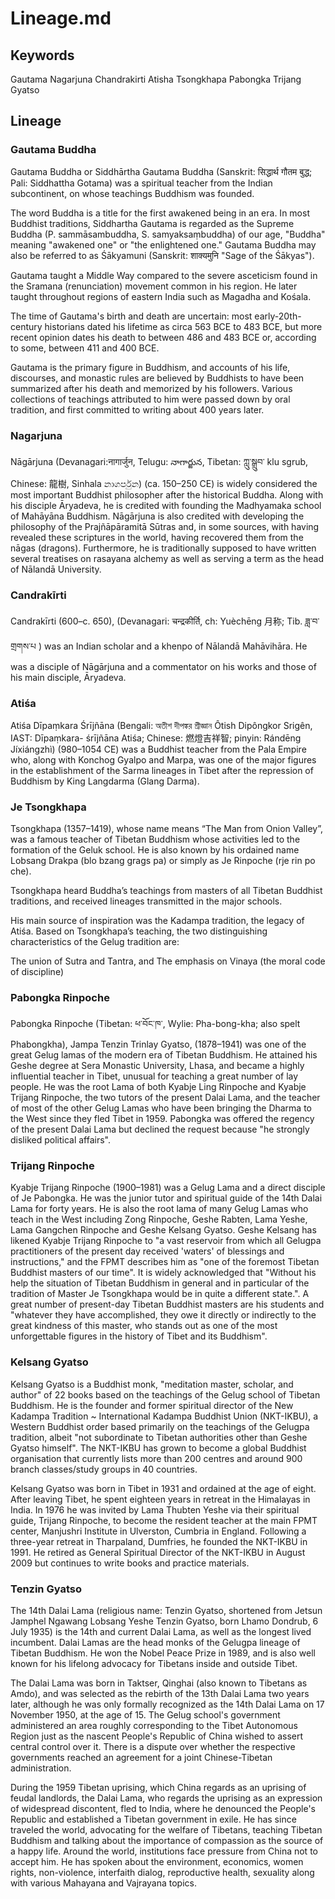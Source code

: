Lineage.md
==========

Keywords
--------

Gautama Nagarjuna Chandrakirti Atisha Tsongkhapa Pabongka Trijang Gyatso

Lineage
-------

### Gautama Buddha
Gautama Buddha or Siddhārtha Gautama Buddha (Sanskrit: सिद्धार्थ गौतम बुद्ध; Pali: Siddhattha Gotama) was a spiritual teacher from the Indian subcontinent, on whose teachings Buddhism was founded. 

The word Buddha is a title for the first awakened being in an era. In most Buddhist traditions, Siddhartha Gautama is regarded as the Supreme Buddha (P. sammāsambuddha, S. samyaksaṃbuddha) of our age, "Buddha" meaning "awakened one" or "the enlightened one." Gautama Buddha may also be referred to as Śākyamuni (Sanskrit: शाक्यमुनि "Sage of the Śākyas").

Gautama taught a Middle Way compared to the severe asceticism found in the Sramana (renunciation) movement common in his region. He later taught throughout regions of eastern India such as Magadha and Kośala. 

The time of Gautama's birth and death are uncertain: most early-20th-century historians dated his lifetime as circa 563 BCE to 483 BCE, but more recent opinion dates his death to between 486 and 483 BCE or, according to some, between 411 and 400 BCE. 

Gautama is the primary figure in Buddhism, and accounts of his life, discourses, and monastic rules are believed by Buddhists to have been summarized after his death and memorized by his followers. Various collections of teachings attributed to him were passed down by oral tradition, and first committed to writing about 400 years later.

### Nagarjuna
Nāgārjuna (Devanagari:नागार्जुन, Telugu: నాగార్జున, Tibetan: ཀླུ་སྒྲུབ་ klu sgrub, Chinese: 龍樹, Sinhala නාගර්පුන) (ca. 150–250 CE) is widely considered the most important Buddhist philosopher after the historical Buddha. Along with his disciple Āryadeva, he is credited with founding the Madhyamaka school of Mahāyāna Buddhism. Nāgārjuna is also credited with developing the philosophy of the Prajñāpāramitā Sūtras and, in some sources, with having revealed these scriptures in the world, having recovered them from the nāgas (dragons). Furthermore, he is traditionally supposed to have written several treatises on rasayana alchemy as well as serving a term as the head of Nālandā University.

### Candrakīrti
Candrakīrti (600–c. 650), (Devanagari: चन्द्रकीर्ति, ch: Yuèchēng 月称; Tib. ཟླ་བ་གྲགས་པ ) was an Indian scholar and a khenpo of Nālandā Mahāvihāra. He was a disciple of Nāgārjuna and a commentator on his works and those of his main disciple, Āryadeva.

### Atiśa
Atiśa Dīpaṃkara Śrījñāna (Bengali: অতীশ দীপঙ্কর শ্রীজ্ঞান Ôtish Dipôngkor Srigên, IAST: Dīpaṃkara- śrījñāna Atiśa; Chinese: 燃燈吉祥智; pinyin: Rándēng Jíxiángzhì) (980–1054 CE) was a Buddhist teacher from the Pala Empire who, along with Konchog Gyalpo and Marpa, was one of the major figures in the establishment of the Sarma lineages in Tibet after the repression of Buddhism by King Langdarma (Glang Darma).

### Je Tsongkhapa
Tsongkhapa (1357–1419), whose name means “The Man from Onion Valley”, was a famous teacher of Tibetan Buddhism whose activities led to the formation of the Geluk school. He is also known by his ordained name Lobsang Drakpa (blo bzang grags pa) or simply as Je Rinpoche (rje rin po che).

Tsongkhapa heard Buddha’s teachings from masters of all Tibetan Buddhist traditions, and received lineages transmitted in the major schools. 

His main source of inspiration was the Kadampa tradition, the legacy of Atiśa. Based on Tsongkhapa’s teaching, the two distinguishing characteristics of the Gelug tradition are:

The union of Sutra and Tantra, and
The emphasis on Vinaya (the moral code of discipline)

### Pabongka Rinpoche
Pabongka Rinpoche (Tibetan: ཕ་བོང་ཁ་, Wylie: Pha-bong-kha; also spelt Phabongkha), Jampa Tenzin Trinlay Gyatso, (1878–1941) was one of the great Gelug lamas of the modern era of Tibetan Buddhism. He attained his Geshe degree at Sera Monastic University, Lhasa, and became a highly influential teacher in Tibet, unusual for teaching a great number of lay people. He was the root Lama of both Kyabje Ling Rinpoche and Kyabje Trijang Rinpoche, the two tutors of the present Dalai Lama, and the teacher of most of the other Gelug Lamas who have been bringing the Dharma to the West since they fled Tibet in 1959. Pabongka was offered the regency of the present Dalai Lama but declined the request because "he strongly disliked political affairs". 

### Trijang Rinpoche
Kyabje Trijang Rinpoche (1900–1981) was a Gelug Lama and a direct disciple of Je Pabongka. He was the junior tutor and spiritual guide of the 14th Dalai Lama for forty years. He is also the root lama of many Gelug Lamas who teach in the West including Zong Rinpoche, Geshe Rabten, Lama Yeshe, Lama Gangchen Rinpoche and Geshe Kelsang Gyatso. Geshe Kelsang has likened Kyabje Trijang Rinpoche to "a vast reservoir from which all Gelugpa practitioners of the present day received 'waters' of blessings and instructions," and the FPMT describes him as "one of the foremost Tibetan Buddhist masters of our time". It is widely acknowledged that "Without his help the situation of Tibetan Buddhism in general and in particular of the tradition of Master Je Tsongkhapa would be in quite a different state.". A great number of present-day Tibetan Buddhist masters are his students and "whatever they have accomplished, they owe it directly or indirectly to the great kindness of this master, who stands out as one of the most unforgettable figures in the history of Tibet and its Buddhism". 

### Kelsang Gyatso
Kelsang Gyatso is a Buddhist monk, "meditation master, scholar, and author" of 22 books based on the teachings of the Gelug school of Tibetan Buddhism. He is the founder and former spiritual director of the New Kadampa Tradition ~ International Kadampa Buddhist Union (NKT-IKBU), a Western Buddhist order based primarily on the teachings of the Gelugpa tradition, albeit "not subordinate to Tibetan authorities other than Geshe Gyatso himself". The NKT-IKBU has grown to become a global Buddhist organisation that currently lists more than 200 centres and around 900 branch classes/study groups in 40 countries. 

Kelsang Gyatso was born in Tibet in 1931 and ordained at the age of eight. After leaving Tibet, he spent eighteen years in retreat in the Himalayas in India. In 1976 he was invited by Lama Thubten Yeshe via their spiritual guide, Trijang Rinpoche, to become the resident teacher at the main FPMT center, Manjushri Institute in Ulverston, Cumbria in England. Following a three-year retreat in Tharpaland, Dumfries, he founded the NKT-IKBU in 1991. He retired as General Spiritual Director of the NKT-IKBU in August 2009 but continues to write books and practice materials.

### Tenzin Gyatso
The 14th Dalai Lama (religious name: Tenzin Gyatso, shortened from Jetsun Jamphel Ngawang Lobsang Yeshe Tenzin Gyatso, born Lhamo Dondrub, 6 July 1935) is the 14th and current Dalai Lama, as well as the longest lived incumbent. Dalai Lamas are the head monks of the Gelugpa lineage of Tibetan Buddhism. He won the Nobel Peace Prize in 1989, and is also well known for his lifelong advocacy for Tibetans inside and outside Tibet.

The Dalai Lama was born in Taktser, Qinghai (also known to Tibetans as Amdo), and was selected as the rebirth of the 13th Dalai Lama two years later, although he was only formally recognized as the 14th Dalai Lama on 17 November 1950, at the age of 15. The Gelug school's government administered an area roughly corresponding to the Tibet Autonomous Region just as the nascent People's Republic of China wished to assert central control over it. There is a dispute over whether the respective governments reached an agreement for a joint Chinese-Tibetan administration.

During the 1959 Tibetan uprising, which China regards as an uprising of feudal landlords, the Dalai Lama, who regards the uprising as an expression of widespread discontent, fled to India, where he denounced the People's Republic and established a Tibetan government in exile. He has since traveled the world, advocating for the welfare of Tibetans, teaching Tibetan Buddhism and talking about the importance of compassion as the source of a happy life. Around the world, institutions face pressure from China not to accept him. He has spoken about the environment, economics, women rights, non-violence, interfaith dialog, reproductive health, sexuality along with various Mahayana and Vajrayana topics.
